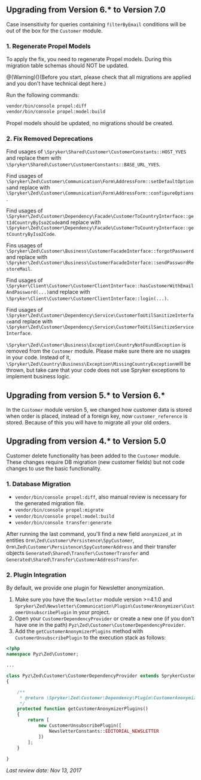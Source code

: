 ## Upgrading from Version 6.* to Version 7.0

Case insensitivity for queries containing `filterByEmail` conditions will be out of the box for the `Customer` module.

### 1. Regenerate Propel Models
To apply the fix, you need to regenerate Propel models. During this migration table schemas should NOT be updated.
                
@(Warning)()(Before you start, please check that all migrations are applied and you don't have technical dept here.)
                
Run the following commands: 

```bash
vendor/bin/console propel:diff 
vendor/bin/console propel:model:build
```

Propel models should be updated, no migrations should be created.

### 2. Fix Removed Deprecations

Find usages of `\Spryker\Shared\Customer\CustomerConstants::HOST_YVES` and replace them with `\Spryker\Shared\Customer\CustomerConstants::BASE_URL_YVES`.
                
Find usages of `\Spryker\Zed\Customer\Communication\Form\AddressForm::setDefaultOptions`and replace with `\Spryker\Zed\Customer\Communication\Form\AddressForm::configureOptions`.
                
Find usages of `\Spryker\Zed\Customer\Dependency\Facade\CustomerToCountryInterface::getIdCountryByIso2Code`and replace with `\Spryker\Zed\Customer\Dependency\Facade\CustomerToCountryInterface::getCountryByIso2Code`.
                
Fins usages of `\Spryker\Zed\Customer\Business\CustomerFacadeInterface::forgotPassword` and replace with `\Spryker\Zed\Customer\Business\CustomerFacadeInterface::sendPasswordRestoreMail`.
                
Find usages of `\Spryker\Client\Customer\CustomerClientInterface::hasCustomerWithEmailAndPassword(...)`and replace with `\Spryker\Client\Customer\CustomerClientInterface::login(...)`.
                
Find usages of `\Spryker\Zed\Customer\Dependency\Service\CustomerToUtilSanitizeInterface`and replace with `\Spryker\Zed\Customer\Dependency\Service\CustomerToUtilSanitizeServiceInterface`.
                
`\Spryker\Zed\Customer\Business\Exception\CountryNotFoundException` is removed from the `Customer` module. Please make sure there are no usages in your code. Instead of it, `\Spryker\Zed\Country\Business\Exception\MissingCountryException`will be thrown, but take care that your code does not use Spryker exceptions to implement business logic.

## Upgrading from version 5.* to Version 6.* 

In the `Customer` module version 5, we changed how customer data is stored when order is placed, instead of a foreign key, now `customer_reference` is stored. Because of this you will have to migrate all your old orders.

## Upgrading from version 4.* to Version 5.0

Customer delete functionality has been added to the `Customer` module. These changes require DB migration (new customer fields) but not code changes to use the basic functionality.

### 1. Database Migration

* `vendor/bin/console propel:diff`, also manual review is necessary for the generated migration file.
* `vendor/bin/console propel:migrate`
* `vendor/bin/console propel:model:build`
* `vendor/bin/console transfer:generate`

After running the last command, you'll find a new field `anonymized_at` in entities `Orm\Zed\Customer\Persistence\SpyCustomer`, `Orm\Zed\Customer\Persistence\SpyCustomerAddress` and their transfer objects `Generated\Shared\Transfer\CustomerTransfer` and `Generated\Shared\Transfer\CustomerAddressTransfer`.


### 2. Plugin Integration
By default, we provide one plugin for Newsletter anonymization.
1. Make sure you have the `Newsletter` module version >=4.1.0 and 
`Spryker\Zed\Newsletter\Communication\Plugin\CustomerAnonymizer\CustomerUnsubscribePlugin` in your project.
2. Open your `CustomerDependencyProvider` or create a new one (if you don't have one in the path) `Pyz\Zed\Customer\CustomerDependencyProvider`. 
3. Add the `getCustomerAnonymizerPlugins` method with  `CustomerUnsubscribePlugin` to the execution stack as follows:

```php
<?php
namespace Pyz\Zed\Customer;

...

class Pyz\Zed\Customer\CustomerDependencyProvider extends SprykerCustomerDependencyProvider
{

    /**
     * @return \Spryker\Zed\Customer\Dependency\Plugin\CustomerAnonymizerPluginInterface[]
     */
    protected function getCustomerAnonymizerPlugins()
    {
        return [
            new CustomerUnsubscribePlugin([
                NewsletterConstants::EDITORIAL_NEWSLETTER
            ])
        ];
    }
    
}
```

<!--See also:

* Learn how to manage customers
* Get acquainted with Customer Module Details
* Learn how to add new customers and manage their details
-->
_Last review date: Nov 13, 2017_

[//]: # (by Denis Turkov)